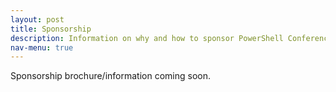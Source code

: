 ```yaml
---
layout: post
title: Sponsorship
description: Information on why and how to sponsor PowerShell Conference EU 2020
nav-menu: true
---
```


<div class="inner">
<p>Sponsorship brochure/information coming soon.</p>
</div>
